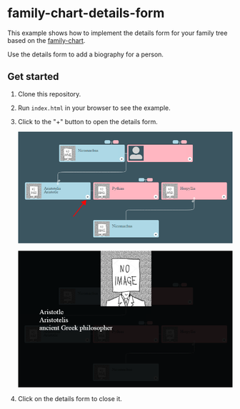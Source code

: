 # family-chart-details-form

This example shows how to implement the details form for your family tree based on the [family-chart](https://github.com/donatso/family-chart).

Use the details form to add a biography for a person.

## Get started

1. Clone this repository.
2. Run `index.html` in your browser to see the example.
3. Click to the "+" button to open the details form.

    ![plus](doc/plus_button.png)
    
    ![details](doc/details_form.png)

4. Click on the details form to close it.
